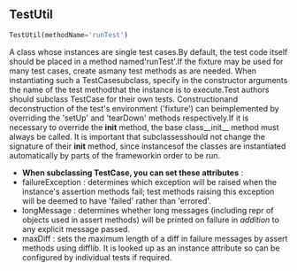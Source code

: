 ## TestUtil
```python
TestUtil(methodName='runTest')
```
A class whose instances are single test cases.By default, the test code itself should be placed in a method named'runTest'.If the fixture may be used for many test cases, create asmany test methods as are needed. When instantiating such a TestCasesubclass, specify in the constructor arguments the name of the test methodthat the instance is to execute.Test authors should subclass TestCase for their own tests. Constructionand deconstruction of the test's environment ('fixture') can beimplemented by overriding the 'setUp' and 'tearDown' methods respectively.If it is necessary to override the __init__ method, the base class__init__ method must always be called. It is important that subclassesshould not change the signature of their __init__ method, since instancesof the classes are instantiated automatically by parts of the frameworkin order to be run.
* **When subclassing TestCase, you can set these attributes** : 
 * failureException :  determines which exception will be raised when    the instance's assertion methods fail; test methods raising this    exception will be deemed to have 'failed' rather than 'errored'.
 * longMessage :  determines whether long messages (including repr of    objects used in assert methods) will be printed on failure in *addition*    to any explicit message passed.
 * maxDiff :  sets the maximum length of a diff in failure messages    by assert methods using difflib. It is looked up as an instance    attribute so can be configured by individual tests if required.